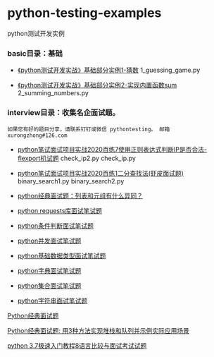 # python-testing-examples


python测试开发实例

### basic目录：基础

* [《python测试开发实战》基础部分实例1-猜数](https://www.jianshu.com/p/f77e22e3b27c) 1_guessing_game.py

* [《python测试开发实战》基础部分实例2-实现内置函数sum](https://www.jianshu.com/p/d6e270791f39) 2_summing_numbers.py


### interview目录：收集名企面试题。

	如果您有好的题目分享，请联系钉钉或微信 pythontesting。 邮箱 xurongzhong#126.com

 * [python笔试面试项目实战2020百练7使用正则表达式判断IP是否合法-flexport机试题](https://www.jianshu.com/p/e331da96917d)  check_ip2.py  check_ip.py
 
 * [python笔试面试项目实战2020百练1二分查找法(虾皮面试题)](https://www.jianshu.com/p/67127211e9e7) binary_search1.py  binary_search2.py

 * [python经典面试题：列表和元组有什么异同？](https://www.jianshu.com/p/f13bf2bf1f05)

 * [python requests库面试笔试题](https://www.jianshu.com/p/374dca87802b)

 * [python条件判断面试笔试题](https://www.jianshu.com/p/ae3a59617ef7)

 * [python并发面试笔试题](https://www.jianshu.com/p/e4f7e5637708)

 * [python基础数据类型面试笔试题](https://www.jianshu.com/p/663f17c23b17)

 * [python字典面试笔试题](https://www.jianshu.com/p/146b2ee5fe28)

 * [python集合面试笔试题](https://www.jianshu.com/p/cd6a6586ff2b)

 * [python字符串面试笔试题](https://www.jianshu.com/p/765879a94522)

[Python经典面试题](https://www.jianshu.com/p/55cc75c99061)

[Python经典面试题: 用3种方法实现堆栈和队列并示例实际应用场景](https://www.jianshu.com/p/c990427ca608)

[python 3.7极速入门教程8语言比较与面试考试试题](https://www.jianshu.com/p/940664d1824a)
